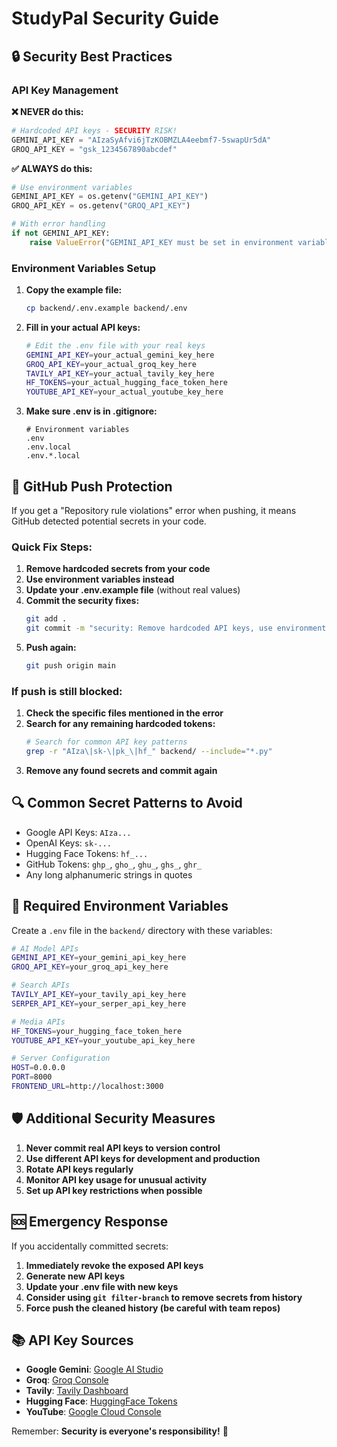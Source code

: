 # StudyPal Security Guide

## 🔒 Security Best Practices

### API Key Management

**❌ NEVER do this:**
```python
# Hardcoded API keys - SECURITY RISK!
GEMINI_API_KEY = "AIzaSyAfvi6jTzKOBMZLA4eebmf7-5swapUr5dA"
GROQ_API_KEY = "gsk_1234567890abcdef"
```

**✅ ALWAYS do this:**
```python
# Use environment variables
GEMINI_API_KEY = os.getenv("GEMINI_API_KEY")
GROQ_API_KEY = os.getenv("GROQ_API_KEY")

# With error handling
if not GEMINI_API_KEY:
    raise ValueError("GEMINI_API_KEY must be set in environment variables")
```

### Environment Variables Setup

1. **Copy the example file:**
   ```bash
   cp backend/.env.example backend/.env
   ```

2. **Fill in your actual API keys:**
   ```bash
   # Edit the .env file with your real keys
   GEMINI_API_KEY=your_actual_gemini_key_here
   GROQ_API_KEY=your_actual_groq_key_here
   TAVILY_API_KEY=your_actual_tavily_key_here
   HF_TOKENS=your_actual_hugging_face_token_here
   YOUTUBE_API_KEY=your_actual_youtube_key_here
   ```

3. **Make sure .env is in .gitignore:**
   ```gitignore
   # Environment variables
   .env
   .env.local
   .env.*.local
   ```

## 🚨 GitHub Push Protection

If you get a "Repository rule violations" error when pushing, it means GitHub detected potential secrets in your code.

### Quick Fix Steps:

1. **Remove hardcoded secrets from your code**
2. **Use environment variables instead**
3. **Update your .env.example file** (without real values)
4. **Commit the security fixes:**
   ```bash
   git add .
   git commit -m "security: Remove hardcoded API keys, use environment variables"
   ```
5. **Push again:**
   ```bash
   git push origin main
   ```

### If push is still blocked:

1. **Check the specific files mentioned in the error**
2. **Search for any remaining hardcoded tokens:**
   ```bash
   # Search for common API key patterns
   grep -r "AIza\|sk-\|pk_\|hf_" backend/ --include="*.py"
   ```
3. **Remove any found secrets and commit again**

## 🔍 Common Secret Patterns to Avoid

- Google API Keys: `AIza...`
- OpenAI Keys: `sk-...`
- Hugging Face Tokens: `hf_...`
- GitHub Tokens: `ghp_`, `gho_`, `ghu_`, `ghs_`, `ghr_`
- Any long alphanumeric strings in quotes

## 📝 Required Environment Variables

Create a `.env` file in the `backend/` directory with these variables:

```bash
# AI Model APIs
GEMINI_API_KEY=your_gemini_api_key_here
GROQ_API_KEY=your_groq_api_key_here

# Search APIs
TAVILY_API_KEY=your_tavily_api_key_here
SERPER_API_KEY=your_serper_api_key_here

# Media APIs
HF_TOKENS=your_hugging_face_token_here
YOUTUBE_API_KEY=your_youtube_api_key_here

# Server Configuration
HOST=0.0.0.0
PORT=8000
FRONTEND_URL=http://localhost:3000
```

## 🛡️ Additional Security Measures

1. **Never commit real API keys to version control**
2. **Use different API keys for development and production**
3. **Rotate API keys regularly**
4. **Monitor API key usage for unusual activity**
5. **Set up API key restrictions when possible**

## 🆘 Emergency Response

If you accidentally committed secrets:

1. **Immediately revoke the exposed API keys**
2. **Generate new API keys**
3. **Update your .env file with new keys**
4. **Consider using `git filter-branch` to remove secrets from history**
5. **Force push the cleaned history (be careful with team repos)**

## 📚 API Key Sources

- **Google Gemini**: [Google AI Studio](https://aistudio.google.com/app/apikey)
- **Groq**: [Groq Console](https://console.groq.com/keys)
- **Tavily**: [Tavily Dashboard](https://app.tavily.com/)
- **Hugging Face**: [HuggingFace Tokens](https://huggingface.co/settings/tokens)
- **YouTube**: [Google Cloud Console](https://console.cloud.google.com/apis/credentials)

Remember: **Security is everyone's responsibility!** 🔐